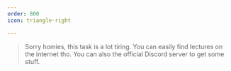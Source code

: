 ```yaml
---
order: 800
icon: triangle-right

---
```


> Sorry homies, this task is a lot tiring. You can easily find lectures on the internet tho. You can also the official Discord server to get some stuff.  